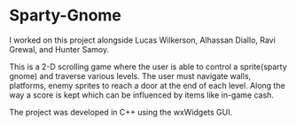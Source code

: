 # Sparty-Gnome
I worked on this project alongside Lucas Wilkerson, Alhassan Diallo, Ravi Grewal, and Hunter Samoy.

This is a 2-D scrolling game where the user is able to control a sprite(sparty gnome) and traverse various levels. The user must navigate walls, platforms,
enemy sprites to reach a door at the end of each level. Along the way a score is kept which can be influenced by items like in-game cash.

The project was developed in C++ using the wxWidgets GUI. 

